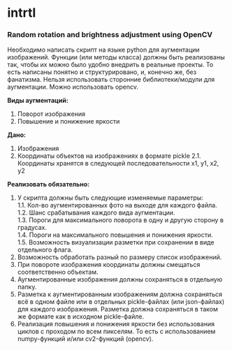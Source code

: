 # intrtl
### Random rotation and brightness adjustment using OpenCV

Необходимо написать скрипт на языке python для аугментации изображений. Функции (или методы класса) должны быть реализованы так, чтобы их можно было удобно внедрить в реальные проекты. То есть написаны понятно и структурировано, и, конечно же, без фанатизма. Нельзя использовать сторонние библиотеки/модули для аугментации. Можно использовать opencv.

**Виды аугментаций:**
1. Поворот изображения
2. Повышение и понижение яркости

**Дано:**
1. Изображения
2. Координаты объектов на изображениях в формате pickle
2.1. Координаты хранятся в следующей последовательности x1, y1, x2, y2

**Реализовать обязательно:**
1. У скрипта должны быть следующие изменяемые параметры:  
	1.1. Кол-во аугментированных фото на выходе для каждого файла.  
	1.2. Шанс срабатывания каждого вида аугментации.  
	1.3. Пороги для максимального поворота в одну и другую сторону в градусах.  
	1.4. Пороги на максимального повышения и понижения яркости.  
	1.5. Возможность визуализации разметки при сохранении в виде отдельного флага.  
2. Возможность обработать разный по размеру список изображений.
3. При повороте изображения координаты должны смещаться соответственно объектам.
4. Аугментированные изображения должны сохраняться в отдельную папку.
5. Разметка к аугментированным изображениям должна сохраняться  всё в одном файле или в отдельных pickle-файлах (или json-файлах) для каждого изображения. Разметка должна сохраняться в таком же формате как в исходном pickle-файле.
6. Реализация повышения и понижения яркости без использования циклов с проходом по всем пикселям. То есть с использованием numpy-функций и/или cv2-функций (opencv).
